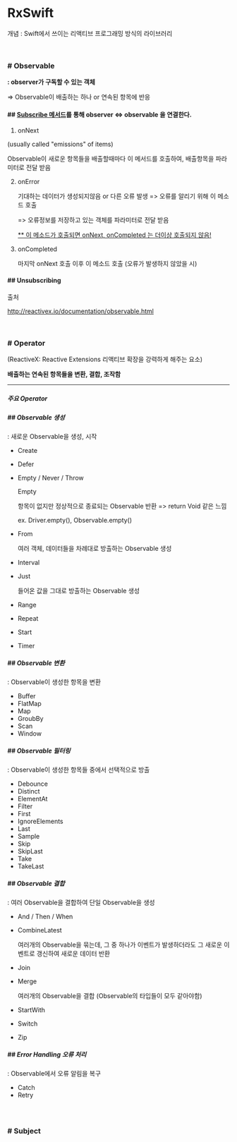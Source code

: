 # RxSwift

개념 : Swift에서 쓰이는 리액티브 프로그래밍 방식의 라이브러리

<br/>

### # Observable

**: observer가 구독할 수 있는 객체**

=> Observable이 배출하는 하나 or 연속된 항목에 반응







#### **## <u>Subscribe 메서드</u>를 통해 observer <=> observable 을 연결한다.**

1.  onNext 

   (usually called "emissions" of items)

   Observable이 새로운 항목들을 배출할때마다 이 메서드를 호출하여, 배출항목을 파라미터로 전달 받음

2. onError

   기대하는 데이터가 생성되지않음 or 다른 오류 발생 => 오류를 알리기 위해 이 메소드 호출

   => 오류정보를 저장하고 있는 객체를 파라미터로 전달 받음

   <u>** 이 메소드가 호출되면 onNext, onCompleted 는 더이상 호출되지 않음!</u>

3. onCompleted

   마지막 onNext 호출 이후 이 메소드 호출 (오류가 발생하지 않았을 시)



#### ## Unsubscribing









출처

http://reactivex.io/documentation/observable.html



<br/>

### # Operator

(ReactiveX: Reactive Extensions 리액티브 확장을 강력하게 해주는 요소)

**배출하는 연속된 항목들을 변환, 결합, 조작함**





---

##### **주요 Operator**

##### ## Observable 생성

: 새로운 Observable을 생성, 시작

- Create

  

- Defer

- Empty / Never / Throw

  Empty

  항목이 없지만 정상적으로 종료되는 Observable 반환 => return Void 같은 느낌

  ex. Driver.empty(), Observable.empty()

  

- From

  여러 객체, 데이터들을 차례대로 방출하는 Observable 생성

- Interval

- Just

  들어온 값을 그대로 방출하는 Observable 생성

- Range

- Repeat

- Start

- Timer



##### ## Observable 변환

: Observable이 생성한 항목을 변환

- Buffer
- FlatMap
- Map
- GroubBy
- Scan
- Window



##### ## Observable 필터링

: Observable이 생성한 항목들 중에서 선택적으로 방출

- Debounce
- Distinct
- ElementAt
- Filter
- First
- IgnoreElements
- Last
- Sample
- Skip
- SkipLast
- Take
- TakeLast



##### ## Observable 결합

: 여러 Observable을 결합하여 단일 Observable을 생성

- And / Then / When

- CombineLatest

  여러개의 Observable을 묶는데, 그 중 하나가 이벤트가 발생하더라도 그 새로운 이벤트로 갱신하여 새로운 데이터 반환

- Join

- Merge

  여러개의 Observable을 결합 (Observable의 타입들이 모두 같아야함)

- StartWith

- Switch

- Zip



##### ## Error Handling 오류 처리

: Observable에서 오류 알림을 복구

- Catch
- Retry



##### ##



<br/>

### # Subject










